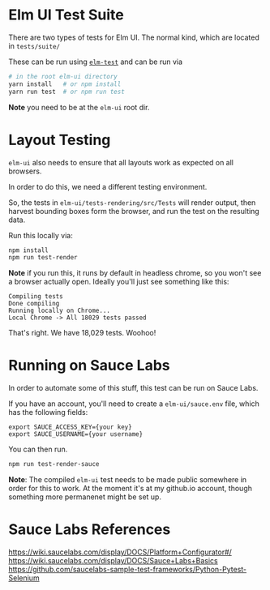 # Elm UI Test Suite

There are two types of tests for Elm UI.  The normal kind, which are located in `tests/suite/`

These can be run using [`elm-test`](https://github.com/elm-explorations/test) and can be run via 

```bash
# in the root elm-ui directory
yarn install   # or npm install
yarn run test  # or npm run test
```

**Note** you need to be at the `elm-ui` root dir.

# Layout Testing

`elm-ui` also needs to ensure that all layouts work as expected on all browsers.

In order to do this, we need a different testing environment.

So, the tests in `elm-ui/tests-rendering/src/Tests` will render output, then harvest bounding boxes form the browser, and run the test on the resulting data.

Run this locally via:

```bash
npm install
npm run test-render
```

**Note** if you run this, it runs by default in headless chrome, so you won't see a browser actually open.  Ideally you'll just see something like this:

```
Compiling tests
Done compiling
Running locally on Chrome...
Local Chrome -> All 18029 tests passed
```

That's right. We have 18,029 tests. Woohoo!

# Running on Sauce Labs

In order to automate some of this stuff, this test can be run on Sauce Labs.

If you have an account, you'll need to create a `elm-ui/sauce.env` file, which has the following fields:

```
export SAUCE_ACCESS_KEY={your key}
export SAUCE_USERNAME={your username}
```

You can then run.

```bash
npm run test-render-sauce
```

**Note**: The compiled `elm-ui` test needs to be made public somewhere in order for this to work.  At the moment it's at my github.io account, though something more permanenet might be set up.


# Sauce Labs References

https://wiki.saucelabs.com/display/DOCS/Platform+Configurator#/
https://wiki.saucelabs.com/display/DOCS/Sauce+Labs+Basics
https://github.com/saucelabs-sample-test-frameworks/Python-Pytest-Selenium
